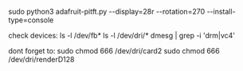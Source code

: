 sudo python3 adafruit-pitft.py --display=28r --rotation=270 --install-type=console

check devices:
ls -l /dev/fb*
ls -l /dev/dri/*
dmesg | grep -i 'drm\|vc4'

dont forget to:
sudo chmod 666 /dev/dri/card2
sudo chmod 666 /dev/dri/renderD128